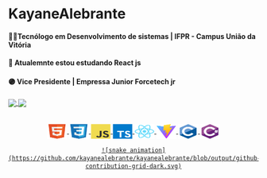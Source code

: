 # KayaneAlebrante

#### 👩‍🎓Tecnólogo em Desenvolvimento de sistemas | IFPR - Campus União da Vitória
#### 🌱 Atualemnte estou estudando React js
#### 🟣 Vice Presidente | Empressa Junior Forcetech jr

<div>
  <a href="https://github.com/KayaneAlebrante">
  <img height="180em"   align="center" src="https://github-readme-stats.vercel.app/api?username=KayaneAlebrante&show_icons=true&theme=synthwave"/>

  <img height="180em"  align="center" src="https://github-readme-stats.vercel.app/api/top-langs/?username=KayaneAlebrante&layout=compact&langs_count=7&theme=synthwave" />

</div>
 <br>
<div  align="center"> 
  <div style="display: inline_block"><br>
  <img align="center" alt="HTML" height="30" width="40" src="https://raw.githubusercontent.com/devicons/devicon/master/icons/html5/html5-original.svg">
  <img align="center" alt="CSS" height="30" width="40" src="https://raw.githubusercontent.com/devicons/devicon/master/icons/css3/css3-original.svg">
  <img align="center" alt="js" height="30" width="40" src="https://raw.githubusercontent.com/devicons/devicon/master/icons/javascript/javascript-original.svg">
    <img align="center" alt="ts" height="30" width="40" src="https://raw.githubusercontent.com/devicons/devicon/master/icons/typescript/typescript-original.svg">
  <img align="center" alt="reactjs" height="30" width="40" src="https://raw.githubusercontent.com/devicons/devicon/master/icons/react/react-original.svg"> 
  <img align="center" alt="vite" height="30" width="40" src="https://raw.githubusercontent.com/devicons/devicon/master/icons/vitejs/vitejs-original.svg">
  <img align="center" alt="C" height="30" width="40" src="https://raw.githubusercontent.com/devicons/devicon/master/icons/c/c-original.svg">
  <img align="center" alt="Csharp" height="30" width="40" src="https://raw.githubusercontent.com/devicons/devicon/master/icons/csharp/csharp-original.svg">

    ![snake animation](https://github.com/kayanealebrante/kayanealebrante/blob/output/github-contribution-grid-dark.svg)
</div>
</div>
